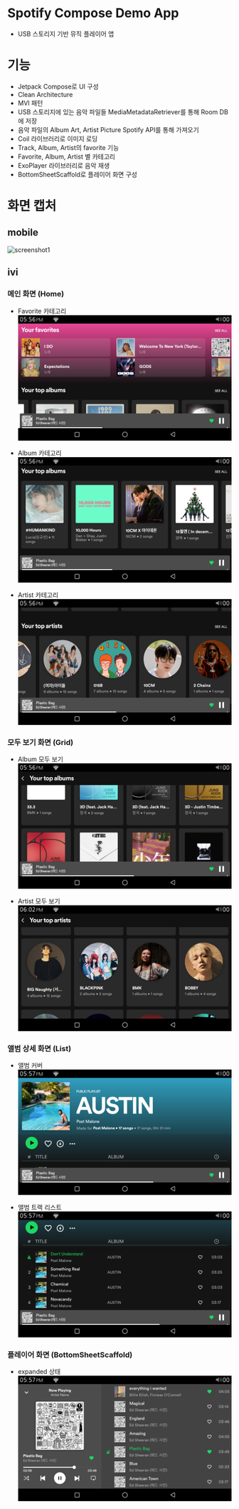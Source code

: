 # Spotify Compose Demo App
- USB 스토리지 기반 뮤직 플레이어 앱

# 기능
- Jetpack Compose로 UI 구성
- Clean Architecture
- MVI 패턴
- USB 스토리지에 있는 음악 파일들 MediaMetadataRetriever를 통해 Room DB에 저장
- 음악 파일의 Album Art, Artist Picture Spotify API를 통해 가져오기
- Coil 라이브러리로 이미지 로딩
- Track, Album, Artist의 favorite 기능
- Favorite, Album, Artist 별 카테고리
- ExoPlayer 라이브러리로 음악 재생
- BottomSheetScaffold로 플레이어 화면 구성

# 화면 캡처

## mobile

![screenshot1](pic/screenshot1.png)

## ivi

### 메인 화면 (Home)
- Favorite 카테고리
![pic1](pic/pic1.png)

- Album 카테고리
![pic2](pic/pic2.png)

- Artist 카테고리
![pic3](pic/pic3.png)

### 모두 보기 화면 (Grid)
- Album 모두 보기
![pic4](pic/pic4.png)

- Artist 모두 보기
![pic8](pic/pic8.png)

### 앨범 상세 화면 (List)
- 앨범 커버
![pic5](pic/pic5.png)

- 앨범 트랙 리스트
![pic6](pic/pic6.png)

### 플레이어 화면 (BottomSheetScaffold)
-  expanded 상태
![pic7](pic/pic7.png)
